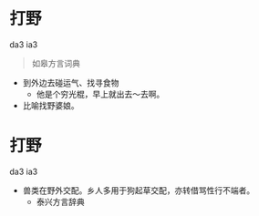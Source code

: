 # 打野
da3 ia3
> 如皋方言词典
- 到外边去碰运气、找寻食物
  - 他是个穷光棍，早上就出去～去啊。
- 比喻找野婆娘。

# 打野
da3 ia3
+ 兽类在野外交配。乡人多用于狗起草交配，亦转借骂性行不端者。
  * 泰兴方言辞典
